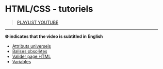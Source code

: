 # HTML/CSS - tutoriels

> [PLAYLIST YOUTUBE](https://www.youtube.com/playlist?list=PLrSOXFDHBtfG1_4HrfPttdwF8aLpgdsRL)

---

**🌐 indicates that the video is subtitled in English**

+ [Attributs universels](https://www.youtube.com/watch?v=TZwvw5niU7Q)
+ [Balises obsolètes](https://www.youtube.com/watch?v=23Kcs7AW-18)
+ [Valider page HTML](https://www.youtube.com/watch?v=qaSFdlICoOo)
+ [Variables](https://www.youtube.com/watch?v=XFYqxcChwO4)

